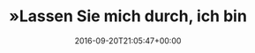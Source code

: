 ---
retweeted: false
source: <a href="https://about.twitter.com/products/tweetdeck" rel="nofollow">TweetDeck</a>
entities:
  hashtags: []
  symbols: []
  user_mentions: []
  urls:
  - url: https://t.co/kwC9Zn2ncO
    expanded_url: http://bit.ly/2cBcKIE
    display_url: bit.ly/2cBcKIE
    indices:
    - '50'
    - '73'
display_text_range:
- '0'
- '73'
favorite_count: '1'
id_str: '778339394344325120'
truncated: false
retweet_count: '0'
id: '778339394344325120'
possibly_sensitive: false
created_at: Tue Sep 20 21:05:47 +0000 2016
favorited: false
full_text: "»Lassen Sie mich durch, ich bin Heilpraktiker!« –"
lang: de
quote_url: http://bit.ly/2cBcKIE
tags:
- pesos:twitter
date: '2016-09-20T21:05:47+00:00'
src: https://twitter.com/bascht/status/778339394344325120
original_url: https://twitter.com/bascht/status/778339394344325120
type: twitter_tweet
text: "»Lassen Sie mich durch, ich bin Heilpraktiker!« –"
title: "»Lassen Sie mich durch, ich bin"

---